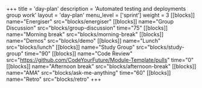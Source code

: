 +++
title = 'day-plan'
description = 'Automated testing and deployments group work'
layout = 'day-plan'
menu_level = ['sprint']
weight = 3
[[blocks]]
name="Energiser"
src="blocks/energiser"
[[blocks]]
name="Group Discussion"
src="blocks/group-discussion"
time="75"
[[blocks]]
name="Morning break"
src="blocks/morning-break"
[[blocks]]
name="Demos"
src="blocks/demo"
[[blocks]]
name="Lunch"
src="blocks/lunch"
[[blocks]]
name="Study Group"
src="blocks/study-group"
time="90"
[[blocks]]
name="Code Review"
src="https://github.com/CodeYourFuture/Module-Template/pulls"
time="0"
[[blocks]]
name="Afternoon break"
src="blocks/afternoon-break"
[[blocks]]
name="AMA"
src="blocks/ask-me-anything"
time="60"
[[blocks]]
name="Retro"
src="blocks/retro"
+++
